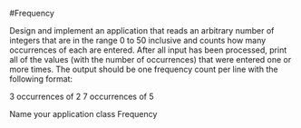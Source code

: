 #Frequency

Design and implement an application that reads an arbitrary number of integers that are in the range 0 to 50 inclusive and counts how many occurrences of each are entered. After all input has been processed, print all of the values (with the number of occurrences) that were entered one or more times. The output should be one frequency count per line with the following format:

3 occurrences of 2
7 occurrences of 5

Name your application class Frequency

